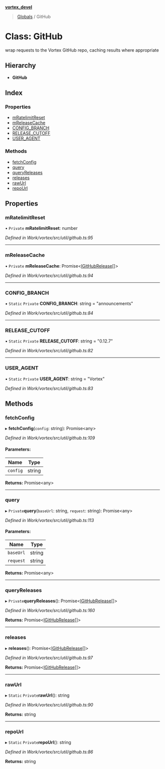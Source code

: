 **[vortex_devel](../README.md)**

> [Globals](../globals.md) / GitHub

# Class: GitHub

wrap requests to the Vortex GitHub repo, caching results where appropriate

## Hierarchy

* **GitHub**

## Index

### Properties

* [mRatelimitReset](github.md#mratelimitreset)
* [mReleaseCache](github.md#mreleasecache)
* [CONFIG\_BRANCH](github.md#config_branch)
* [RELEASE\_CUTOFF](github.md#release_cutoff)
* [USER\_AGENT](github.md#user_agent)

### Methods

* [fetchConfig](github.md#fetchconfig)
* [query](github.md#query)
* [queryReleases](github.md#queryreleases)
* [releases](github.md#releases)
* [rawUrl](github.md#rawurl)
* [repoUrl](github.md#repourl)

## Properties

### mRatelimitReset

• `Private` **mRatelimitReset**: number

*Defined in Work/vortex/src/util/github.ts:95*

___

### mReleaseCache

• `Private` **mReleaseCache**: Promise\<[IGitHubRelease](../interfaces/igithubrelease.md)[]>

*Defined in Work/vortex/src/util/github.ts:94*

___

### CONFIG\_BRANCH

▪ `Static` `Private` **CONFIG\_BRANCH**: string = "announcements"

*Defined in Work/vortex/src/util/github.ts:84*

___

### RELEASE\_CUTOFF

▪ `Static` `Private` **RELEASE\_CUTOFF**: string = "0.12.7"

*Defined in Work/vortex/src/util/github.ts:82*

___

### USER\_AGENT

▪ `Static` `Private` **USER\_AGENT**: string = "Vortex"

*Defined in Work/vortex/src/util/github.ts:83*

## Methods

### fetchConfig

▸ **fetchConfig**(`config`: string): Promise\<any>

*Defined in Work/vortex/src/util/github.ts:109*

#### Parameters:

Name | Type |
------ | ------ |
`config` | string |

**Returns:** Promise\<any>

___

### query

▸ `Private`**query**(`baseUrl`: string, `request`: string): Promise\<any>

*Defined in Work/vortex/src/util/github.ts:113*

#### Parameters:

Name | Type |
------ | ------ |
`baseUrl` | string |
`request` | string |

**Returns:** Promise\<any>

___

### queryReleases

▸ `Private`**queryReleases**(): Promise\<[IGitHubRelease](../interfaces/igithubrelease.md)[]>

*Defined in Work/vortex/src/util/github.ts:160*

**Returns:** Promise\<[IGitHubRelease](../interfaces/igithubrelease.md)[]>

___

### releases

▸ **releases**(): Promise\<[IGitHubRelease](../interfaces/igithubrelease.md)[]>

*Defined in Work/vortex/src/util/github.ts:97*

**Returns:** Promise\<[IGitHubRelease](../interfaces/igithubrelease.md)[]>

___

### rawUrl

▸ `Static` `Private`**rawUrl**(): string

*Defined in Work/vortex/src/util/github.ts:90*

**Returns:** string

___

### repoUrl

▸ `Static` `Private`**repoUrl**(): string

*Defined in Work/vortex/src/util/github.ts:86*

**Returns:** string

